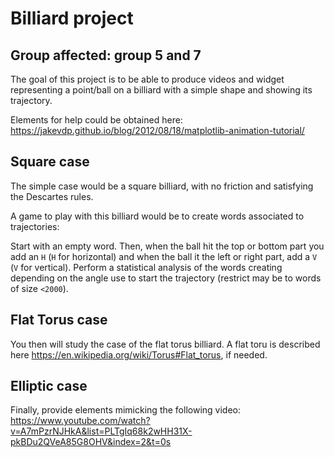 # Billiard project

## Group affected: group 5 and 7

The goal of this project is to be able to produce videos and widget representing a point/ball on a billiard with a simple shape and showing its trajectory.

Elements for help could be obtained here:
<https://jakevdp.github.io/blog/2012/08/18/matplotlib-animation-tutorial/>

## Square case

The simple case would be a square billiard, with no friction and satisfying the Descartes rules.

A game to play with this billiard would be to create words associated to trajectories:

Start with an empty word.
Then, when the ball hit the top or bottom part you add an `H` (`H` for horizontal) and when the ball it the left or right part, add a `V` (`V` for vertical).
Perform a statistical analysis of the words creating depending on the angle use to start the trajectory (restrict may be to words of size `<2000`).

## Flat Torus case

You then will study the case of the flat torus billiard. A flat toru is described here <https://en.wikipedia.org/wiki/Torus#Flat_torus>, if needed.

## Elliptic case

Finally, provide elements mimicking the following video: <https://www.youtube.com/watch?v=A7mPzrNJHkA&list=PLTgIq68k2wHH31X-pkBDu2QVeA85G8OHV&index=2&t=0s>
